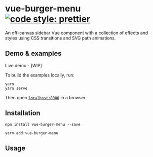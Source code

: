# vue-burger-menu [![code style: prettier](https://img.shields.io/badge/code_style-prettier-ff69b4.svg?style=flat-square)](https://github.com/prettier/prettier)


An off-canvas sidebar Vue component with a collection of effects and styles using CSS transitions and SVG path animations.

## Demo & examples

Live demo - [WIP]

To build the examples locally, run:

```
yarn 
yarn serve
```

Then open [`localhost:8000`](http://localhost:8000) in a browser

## Installation 

```
npm install vue-burger-menu --save
```

```
yarn add vue-burger-menu
```

## Usage